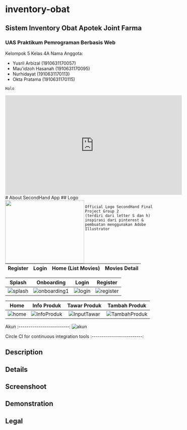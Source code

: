 # inventory-obat
## Sistem Inventory Obat Apotek Joint Farma

### UAS Praktikum Pemrograman Berbasis Web
Kelompok 5 Kelas 4A
Nama Anggota:
- Yusril Arbizal      (1910631170057)
- Mau'idzoh Hasanah   (1910631170095)
- Nurhidayat          (1910631170113)
- Okta Pratama        (1910631170115)

``Halo``

<!DOCTYPE html>
<html>
<head>
    <title>Judul Website</title>
</head>
<body>
    <iframe width="560" height="315" src="https://www.youtube.com/embed/wxTL0LhR1oE" title="YouTube video player" frameborder="0" allow="accelerometer; autoplay; clipboard-write; encrypted-media; gyroscope; picture-in-picture" allowfullscreen></iframe>
</body>
</html>
# About SecondHand App
## Logo
<br>
<img src="https://user-images.githubusercontent.com/96243284/174308292-9b2b66f9-314e-408f-bd6c-0f6d8bac330d.png" width="250" height="200" align="left"> 

```
Official Logo SecondHand Final Project Group 2
(terdiri dari letter S dan h)
inspirasi dari pinterest & pembuatan menggunakan Adobe Illustrator
````
<br>

Register                   |  Login                    |  Home (List Movies)       |Movies Detail 
:-------------------------:|:-------------------------:|:-------------------------:|:-------------------------:


Splash | Onboarding | Login | Register
:-------------------------:|:-------------------------:|:-------------------------:|:-------------------------:
![splash](https://user-images.githubusercontent.com/75381611/180443708-988f8c11-2693-4103-9e4a-cf1b027ff409.jpeg) | ![onboarding1](https://user-images.githubusercontent.com/75381611/180443916-c14e6f8c-2eef-4726-a97f-62ef73b4ada6.jpeg) | ![login](https://user-images.githubusercontent.com/75381611/180443952-2c10033e-c1de-4627-9ef1-b6bf63476c26.jpeg) | ![register](https://user-images.githubusercontent.com/75381611/180443979-8353a1f6-e94e-4a41-bf3f-feab2fae959d.jpeg)


Home | Info Produk | Tawar Produk | Tambah Produk
:-------------------------:|:-------------------------:|:-------------------------:|:-------------------------:
![home](https://user-images.githubusercontent.com/75381611/180444728-648b3033-678f-4d73-9f8f-6ac7988003c5.jpeg) | ![InfoProduk](https://user-images.githubusercontent.com/75381611/180444826-5514b0c9-7e8a-4d79-bdc4-014e6587dd70.jpeg) | ![InputTawar](https://user-images.githubusercontent.com/75381611/180444896-144215d9-63c3-433b-82ce-c69d68e55be3.jpeg) | ![TambahProduk](https://user-images.githubusercontent.com/75381611/180444949-826cbb44-51f9-406d-80fb-15fced9f4743.jpeg)

Akun
:-------------------------:
![akun](https://user-images.githubusercontent.com/75381611/180445054-9de0e97c-c3e1-4a83-9e68-fce8b2dac6a4.jpeg)


Circle CI for continuous integration tools
:-------------------------:

###
## Description
## Details
## Screenshoot
## Demonstration

## Legal
````
